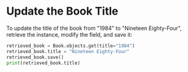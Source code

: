 # Update the Book Title

To update the title of the book from "1984" to "Nineteen Eighty-Four", retrieve the instance, modify the field, and save it:

```python
retrieved_book = Book.objects.get(title="1984")
retrieved_book.title = "Nineteen Eighty-Four"
retrieved_book.save()
print(retrieved_book.title)
